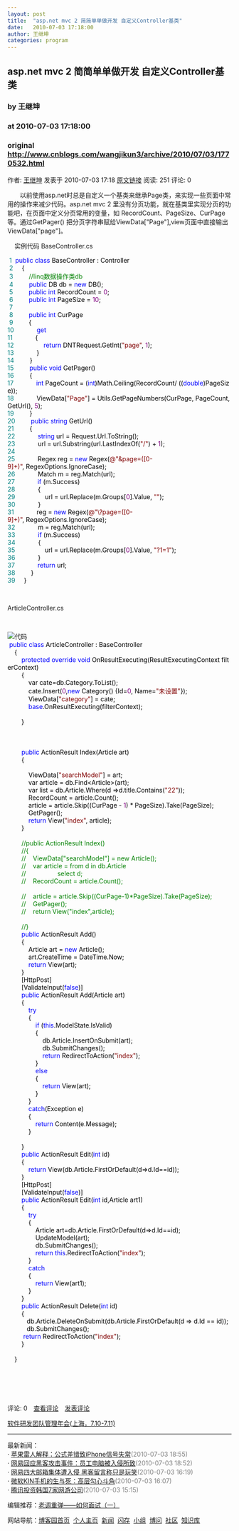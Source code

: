 ```yaml
---
layout: post
title:  "asp.net mvc 2 简简单单做开发 自定义Controller基类"
date:   2010-07-03 17:18:00
author: 王继坤
categories: program
---
```


## asp.net mvc 2 简简单单做开发 自定义Controller基类
### by 王继坤
### at 2010-07-03 17:18:00
### original <http://www.cnblogs.com/wangjikun3/archive/2010/07/03/1770532.html>

<p>作者: <a href="http://www.cnblogs.com/wangjikun3/">王继坤</a> 发表于 2010-07-03 17:18 <a href="http://www.cnblogs.com/wangjikun3/archive/2010/07/03/1770532.html">原文链接</a> 阅读: 251 评论: 0</p><p>　　以前使用asp.net时总是自定义一个基类来继承Page类，来实现一些页面中常用的操作来减少代码。asp.net mvc 2 里没有分页功能，就在基类里实现分页的功能吧，在页面中定义分页常用的变量，如 RecordCount、PageSize、CurPage等。通过GetPager() 把分页字符串赋给ViewData["Page"],view页面中直接输出ViewData["page"]。</p>
<p>    实例代码 BaseController.cs</p>
<div>
<div><span style="color:#008080"> 1</span> <span style="color:#000000"> </span><span style="color:#0000ff">public</span><span style="color:#000000"> </span><span style="color:#0000ff">class</span><span style="color:#000000"> BaseController : Controller<br></span><span style="color:#008080"> 2</span> <span style="color:#000000">    {<br></span><span style="color:#008080"> 3</span> <span style="color:#000000">        </span><span style="color:#008000">//</span><span style="color:#008000">linq数据操作类db</span><span style="color:#008000"><br></span><span style="color:#008080"> 4</span> <span style="color:#008000"></span><span style="color:#000000">        </span><span style="color:#0000ff">public</span><span style="color:#000000"> DB db </span><span style="color:#000000">=</span><span style="color:#000000"> </span><span style="color:#0000ff">new</span><span style="color:#000000"> DB();<br></span><span style="color:#008080"> 5</span> <span style="color:#000000">        </span><span style="color:#0000ff">public</span><span style="color:#000000"> </span><span style="color:#0000ff">int</span><span style="color:#000000"> RecordCount </span><span style="color:#000000">=</span><span style="color:#000000"> </span><span style="color:#800080">0</span><span style="color:#000000">;<br></span><span style="color:#008080"> 6</span> <span style="color:#000000">        </span><span style="color:#0000ff">public</span><span style="color:#000000"> </span><span style="color:#0000ff">int</span><span style="color:#000000"> PageSize </span><span style="color:#000000">=</span><span style="color:#000000"> </span><span style="color:#800080">10</span><span style="color:#000000">;<br></span><span style="color:#008080"> 7</span> <span style="color:#000000">      <br></span><span style="color:#008080"> 8</span> <span style="color:#000000">        </span><span style="color:#0000ff">public</span><span style="color:#000000"> </span><span style="color:#0000ff">int</span><span style="color:#000000"> CurPage<br></span><span style="color:#008080"> 9</span> <span style="color:#000000">        {<br></span><span style="color:#008080">10</span> <span style="color:#000000">            </span><span style="color:#0000ff">get</span><span style="color:#000000"><br></span><span style="color:#008080">11</span> <span style="color:#000000">            {<br></span><span style="color:#008080">12</span> <span style="color:#000000">                </span><span style="color:#0000ff">return</span><span style="color:#000000"> DNTRequest.GetInt(</span><span style="color:#800000">"</span><span style="color:#800000">page</span><span style="color:#800000">"</span><span style="color:#000000">, </span><span style="color:#800080">1</span><span style="color:#000000">);<br></span><span style="color:#008080">13</span> <span style="color:#000000">            }<br></span><span style="color:#008080">14</span> <span style="color:#000000">        }<br></span><span style="color:#008080">15</span> <span style="color:#000000">        </span><span style="color:#0000ff">public</span><span style="color:#000000"> </span><span style="color:#0000ff">void</span><span style="color:#000000"> GetPager()<br></span><span style="color:#008080">16</span> <span style="color:#000000">        {<br></span><span style="color:#008080">17</span> <span style="color:#000000">            </span><span style="color:#0000ff">int</span><span style="color:#000000"> PageCount </span><span style="color:#000000">=</span><span style="color:#000000"> (</span><span style="color:#0000ff">int</span><span style="color:#000000">)Math.Ceiling(RecordCount</span><span style="color:#000000">/</span><span style="color:#000000"> ((</span><span style="color:#0000ff">double</span><span style="color:#000000">)PageSize));<br></span><span style="color:#008080">18</span> <span style="color:#000000">            ViewData[</span><span style="color:#800000">"</span><span style="color:#800000">Page</span><span style="color:#800000">"</span><span style="color:#000000">] </span><span style="color:#000000">=</span><span style="color:#000000"> Utils.GetPageNumbers(CurPage, PageCount, GetUrl(), </span><span style="color:#800080">5</span><span style="color:#000000">);<br></span><span style="color:#008080">19</span> <span style="color:#000000">        }<br></span><span style="color:#008080">20</span> <span style="color:#000000">        </span><span style="color:#0000ff">public</span><span style="color:#000000"> </span><span style="color:#0000ff">string</span><span style="color:#000000"> GetUrl()<br></span><span style="color:#008080">21</span> <span style="color:#000000">        {<br></span><span style="color:#008080">22</span> <span style="color:#000000">            </span><span style="color:#0000ff">string</span><span style="color:#000000"> url </span><span style="color:#000000">=</span><span style="color:#000000"> Request.Url.ToString();<br></span><span style="color:#008080">23</span> <span style="color:#000000">            url </span><span style="color:#000000">=</span><span style="color:#000000"> url.Substring(url.LastIndexOf(</span><span style="color:#800000">"</span><span style="color:#800000">/</span><span style="color:#800000">"</span><span style="color:#000000">) </span><span style="color:#000000">+</span><span style="color:#000000"> </span><span style="color:#800080">1</span><span style="color:#000000">);<br></span><span style="color:#008080">24</span> <span style="color:#000000"><br></span><span style="color:#008080">25</span> <span style="color:#000000">            Regex reg </span><span style="color:#000000">=</span><span style="color:#000000"> </span><span style="color:#0000ff">new</span><span style="color:#000000"> Regex(</span><span style="color:#800000">@"</span><span style="color:#800000">&amp;page=([0-9]+)</span><span style="color:#800000">"</span><span style="color:#000000">, RegexOptions.IgnoreCase);<br></span><span style="color:#008080">26</span> <span style="color:#000000">            Match m </span><span style="color:#000000">=</span><span style="color:#000000"> reg.Match(url);<br></span><span style="color:#008080">27</span> <span style="color:#000000">            </span><span style="color:#0000ff">if</span><span style="color:#000000"> (m.Success)<br></span><span style="color:#008080">28</span> <span style="color:#000000">            {<br></span><span style="color:#008080">29</span> <span style="color:#000000">                url </span><span style="color:#000000">=</span><span style="color:#000000"> url.Replace(m.Groups[</span><span style="color:#800080">0</span><span style="color:#000000">].Value, </span><span style="color:#800000">""</span><span style="color:#000000">);<br></span><span style="color:#008080">30</span> <span style="color:#000000">            }<br></span><span style="color:#008080">31</span> <span style="color:#000000">            reg </span><span style="color:#000000">=</span><span style="color:#000000"> </span><span style="color:#0000ff">new</span><span style="color:#000000"> Regex(</span><span style="color:#800000">@"</span><span style="color:#800000">\?page=([0-9]+)</span><span style="color:#800000">"</span><span style="color:#000000">, RegexOptions.IgnoreCase);<br></span><span style="color:#008080">32</span> <span style="color:#000000">            m </span><span style="color:#000000">=</span><span style="color:#000000"> reg.Match(url);<br></span><span style="color:#008080">33</span> <span style="color:#000000">            </span><span style="color:#0000ff">if</span><span style="color:#000000"> (m.Success)<br></span><span style="color:#008080">34</span> <span style="color:#000000">            {<br></span><span style="color:#008080">35</span> <span style="color:#000000">                url </span><span style="color:#000000">=</span><span style="color:#000000"> url.Replace(m.Groups[</span><span style="color:#800080">0</span><span style="color:#000000">].Value, </span><span style="color:#800000">"</span><span style="color:#800000">?1=1</span><span style="color:#800000">"</span><span style="color:#000000">);<br></span><span style="color:#008080">36</span> <span style="color:#000000">            }<br></span><span style="color:#008080">37</span> <span style="color:#000000">            </span><span style="color:#0000ff">return</span><span style="color:#000000"> url;<br></span><span style="color:#008080">38</span> <span style="color:#000000">        }<br></span><span style="color:#008080">39</span> <span style="color:#000000">    }</span></div></div>
<p> </p>
<p>ArticleController.cs </p>
<p> </p>
<div><img src="http://images.cnblogs.com/OutliningIndicators/ContractedBlock.gif" alt=""><img src="http://images.cnblogs.com/OutliningIndicators/ExpandedBlockStart.gif"><span>代码</span>
<div>
<div><span style="color:#000000"> </span><span style="color:#0000ff">public</span><span style="color:#000000"> </span><span style="color:#0000ff">class</span><span style="color:#000000"> ArticleController : BaseController<br>    {<br>        </span><span style="color:#0000ff">protected</span><span style="color:#000000"> </span><span style="color:#0000ff">override</span><span style="color:#000000"> </span><span style="color:#0000ff">void</span><span style="color:#000000"> OnResultExecuting(ResultExecutingContext filterContext)<br>        {<br>            var cate</span><span style="color:#000000">=</span><span style="color:#000000">db.Category.ToList();<br>            cate.Insert(</span><span style="color:#800080">0</span><span style="color:#000000">,</span><span style="color:#0000ff">new</span><span style="color:#000000"> Category() {Id</span><span style="color:#000000">=</span><span style="color:#800080">0</span><span style="color:#000000">, Name</span><span style="color:#000000">=</span><span style="color:#800000">"</span><span style="color:#800000">未设置</span><span style="color:#800000">"</span><span style="color:#000000">});<br>            ViewData[</span><span style="color:#800000">"</span><span style="color:#800000">category</span><span style="color:#800000">"</span><span style="color:#000000">] </span><span style="color:#000000">=</span><span style="color:#000000"> cate;<br>            </span><span style="color:#0000ff">base</span><span style="color:#000000">.OnResultExecuting(filterContext);<br>        <br>        }<br><br><br>       <br>        </span><span style="color:#0000ff">public</span><span style="color:#000000"> ActionResult Index(Article art)<br>        {<br><br>            ViewData[</span><span style="color:#800000">"</span><span style="color:#800000">searchModel</span><span style="color:#800000">"</span><span style="color:#000000">] </span><span style="color:#000000">=</span><span style="color:#000000"> art;<br>            var article </span><span style="color:#000000">=</span><span style="color:#000000"> db.Find</span><span style="color:#000000">&lt;</span><span style="color:#000000">Article</span><span style="color:#000000">&gt;</span><span style="color:#000000">(art);<br>            var list </span><span style="color:#000000">=</span><span style="color:#000000"> db.Article.Where(d </span><span style="color:#000000">=&gt;</span><span style="color:#000000">d.title.Contains(</span><span style="color:#800000">"</span><span style="color:#800000">22</span><span style="color:#800000">"</span><span style="color:#000000">));<br>            RecordCount </span><span style="color:#000000">=</span><span style="color:#000000"> article.Count();<br>            article </span><span style="color:#000000">=</span><span style="color:#000000"> article.Skip((CurPage </span><span style="color:#000000">-</span><span style="color:#000000"> </span><span style="color:#800080">1</span><span style="color:#000000">) </span><span style="color:#000000">*</span><span style="color:#000000"> PageSize).Take(PageSize);<br>            GetPager();<br>            </span><span style="color:#0000ff">return</span><span style="color:#000000"> View(</span><span style="color:#800000">"</span><span style="color:#800000">index</span><span style="color:#800000">"</span><span style="color:#000000">, article);<br>        }<br><br>        </span><span style="color:#008000">//</span><span style="color:#008000">public ActionResult Index()<br>        </span><span style="color:#008000">//</span><span style="color:#008000">{<br>        </span><span style="color:#008000">//</span><span style="color:#008000">    ViewData[&quot;searchModel&quot;] = new Article();<br>        </span><span style="color:#008000">//</span><span style="color:#008000">    var article = from d in db.Article<br>        </span><span style="color:#008000">//</span><span style="color:#008000">                  select d;<br>        </span><span style="color:#008000">//</span><span style="color:#008000">    RecordCount = article.Count();<br>       <br>        </span><span style="color:#008000">//</span><span style="color:#008000">    article = article.Skip((CurPage-1)*PageSize).Take(PageSize);<br>        </span><span style="color:#008000">//</span><span style="color:#008000">    GetPager();<br>        </span><span style="color:#008000">//</span><span style="color:#008000">    return View(&quot;index&quot;,article);<br><br>        </span><span style="color:#008000">//</span><span style="color:#008000">}</span><span style="color:#008000"><br></span><span style="color:#000000">        </span><span style="color:#0000ff">public</span><span style="color:#000000"> ActionResult Add()<br>        {<br>            Article art </span><span style="color:#000000">=</span><span style="color:#000000"> </span><span style="color:#0000ff">new</span><span style="color:#000000"> Article();<br>            art.CreateTime </span><span style="color:#000000">=</span><span style="color:#000000"> DateTime.Now;<br>            </span><span style="color:#0000ff">return</span><span style="color:#000000"> View(art);<br>        }<br>        [HttpPost]<br>        [ValidateInput(</span><span style="color:#0000ff">false</span><span style="color:#000000">)]<br>        </span><span style="color:#0000ff">public</span><span style="color:#000000"> ActionResult Add(Article art)<br>        {<br>            </span><span style="color:#0000ff">try</span><span style="color:#000000"><br>            {<br>                </span><span style="color:#0000ff">if</span><span style="color:#000000"> (</span><span style="color:#0000ff">this</span><span style="color:#000000">.ModelState.IsValid)<br>                {<br>                    db.Article.InsertOnSubmit(art);<br>                    db.SubmitChanges();<br>                    </span><span style="color:#0000ff">return</span><span style="color:#000000"> RedirectToAction(</span><span style="color:#800000">"</span><span style="color:#800000">index</span><span style="color:#800000">"</span><span style="color:#000000">);<br>                }<br>                </span><span style="color:#0000ff">else</span><span style="color:#000000"><br>                {<br>                    </span><span style="color:#0000ff">return</span><span style="color:#000000"> View(art);<br>                }<br>            }<br>            </span><span style="color:#0000ff">catch</span><span style="color:#000000">(Exception e)<br>            {<br>                </span><span style="color:#0000ff">return</span><span style="color:#000000"> Content(e.Message);<br>            }<br>           <br>        }<br>        </span><span style="color:#0000ff">public</span><span style="color:#000000"> ActionResult Edit(</span><span style="color:#0000ff">int</span><span style="color:#000000"> id)<br>        {<br>            </span><span style="color:#0000ff">return</span><span style="color:#000000"> View(db.Article.FirstOrDefault(d</span><span style="color:#000000">=&gt;</span><span style="color:#000000">d.Id</span><span style="color:#000000">==</span><span style="color:#000000">id));<br>        }<br>        [HttpPost]<br>        [ValidateInput(</span><span style="color:#0000ff">false</span><span style="color:#000000">)]<br>        </span><span style="color:#0000ff">public</span><span style="color:#000000"> ActionResult Edit(</span><span style="color:#0000ff">int</span><span style="color:#000000"> id,Article art1)<br>        {<br>            </span><span style="color:#0000ff">try</span><span style="color:#000000"><br>            {<br>                Article art</span><span style="color:#000000">=</span><span style="color:#000000">db.Article.FirstOrDefault(d</span><span style="color:#000000">=&gt;</span><span style="color:#000000">d.Id</span><span style="color:#000000">==</span><span style="color:#000000">id);<br>                UpdateModel(art);<br>                db.SubmitChanges();<br>                </span><span style="color:#0000ff">return</span><span style="color:#000000"> </span><span style="color:#0000ff">this</span><span style="color:#000000">.RedirectToAction(</span><span style="color:#800000">"</span><span style="color:#800000">index</span><span style="color:#800000">"</span><span style="color:#000000">);<br>            }<br>            </span><span style="color:#0000ff">catch</span><span style="color:#000000"><br>            {<br>                </span><span style="color:#0000ff">return</span><span style="color:#000000"> View(art1);<br>            }<br>        }<br>        </span><span style="color:#0000ff">public</span><span style="color:#000000"> ActionResult Delete(</span><span style="color:#0000ff">int</span><span style="color:#000000"> id)<br>        {<br>           db.Article.DeleteOnSubmit(db.Article.FirstOrDefault(d </span><span style="color:#000000">=&gt;</span><span style="color:#000000"> d.Id </span><span style="color:#000000">==</span><span style="color:#000000"> id));<br>           db.SubmitChanges();<br>         </span><span style="color:#0000ff">return</span><span style="color:#000000"> RedirectToAction(</span><span style="color:#800000">"</span><span style="color:#800000">index</span><span style="color:#800000">"</span><span style="color:#000000">);<br>        }<br><br>    }</span></div></div></div>
<p> </p>
<p> </p> <img src="http://www.cnblogs.com/wangjikun3/aggbug/1770532.html?type=1" width="1" height="1" alt=""><p>评论: 0　<a href="http://www.cnblogs.com/wangjikun3/archive/2010/07/03/1770532.html#pagedcomment">查看评论</a>　<a href="http://www.cnblogs.com/wangjikun3/archive/2010/07/03/1770532.html#commentform">发表评论</a></p><p><a href="http://mpd.cnblogs.com/">软件研发团队管理年会(上海，7.10-7.11)</a></p><hr><p>最新新闻：<br>· <a href="http://news.cnblogs.com/n/67519/">苹果雷人解释：公式差错致iPhone信号失常</a><span style="color:gray">(2010-07-03 18:55)</span><br>· <a href="http://news.cnblogs.com/n/67518/">网易回应黑客攻击事件：员工电脑被入侵所致</a><span style="color:gray">(2010-07-03 18:52)</span><br>· <a href="http://news.cnblogs.com/n/67517/">网易四大邮箱集体遭入侵 黑客留言称只是玩笑</a><span style="color:gray">(2010-07-03 16:19)</span><br>· <a href="http://news.cnblogs.com/n/67516/">微软KIN手机的生与死：高层勾心斗角</a><span style="color:gray">(2010-07-03 16:07)</span><br>· <a href="http://news.cnblogs.com/n/67512/">腾讯投资韩国7家网游公司</a><span style="color:gray">(2010-07-03 15:15)</span><br></p><p>编辑推荐：<a href="http://www.cnblogs.com/sumtec/archive/2010/07/02/1768490.html">老调重弹——如何面试（一）</a><br></p><p>网站导航：<a href="http://www.cnblogs.com">博客园首页</a>  <a href="http://home.cnblogs.com/">个人主页</a>  <a href="http://news.cnblogs.com">新闻</a>  <a href="http://home.cnblogs.com/ing/">闪存</a>  <a href="http://home.cnblogs.com/group/">小组</a>  <a href="http://space.cnblogs.com/q/">博问</a>  <a href="http://space.cnblogs.com">社区</a>  <a href="http://kb.cnblogs.com">知识库</a></p>